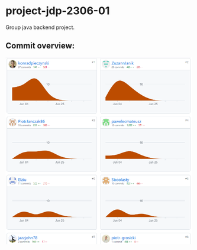 # project-jdp-2306-01

Group java backend project.

<h2>Commit overview:</h2>
<p align="center"><img src="/screenshots/group_project.png" width=800></p>